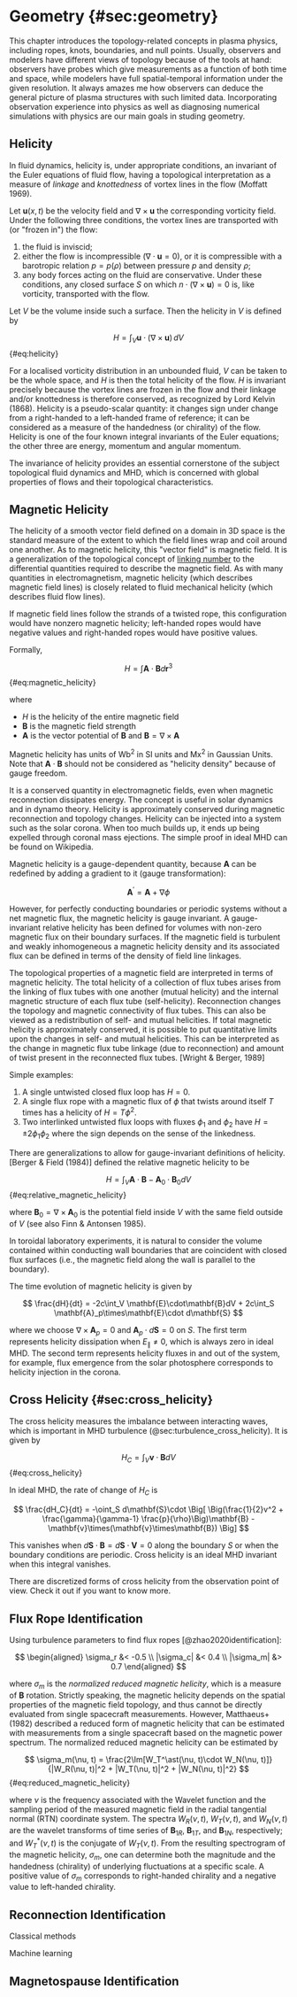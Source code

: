 # Geometry {#sec:geometry}

This chapter introduces the topology-related concepts in plasma physics, including ropes, knots, boundaries, and null points. Usually, observers and modelers have different views of topology because of the tools at hand: observers have probes which give measurements as a function of both time and space, while modelers have full spatial-temporal information under the given resolution. It always amazes me how observers can deduce the general picture of plasma structures with such limited data. Incorporating observation experience into physics as well as diagnosing numerical simulations with physics are our main goals in studing geometry.

## Helicity

In fluid dynamics, helicity is, under appropriate conditions, an invariant of the Euler equations of fluid flow, having a topological interpretation as a measure of _linkage_ and _knottedness_ of vortex lines in the flow (Moffatt 1969).

Let $\mathbf{u}(x,t)$ be the velocity field and $\nabla\times\mathbf{u}$ the corresponding vorticity field. Under the following three conditions, the vortex lines are transported with (or "frozen in") the flow:

1. the fluid is inviscid;
2. either the flow is incompressible ($\nabla\cdot\mathbf{u}=0$), or it is compressible with a barotropic relation $p=p(\rho)$ between pressure $p$ and density $\rho$;
3. any body forces acting on the fluid are conservative. Under these conditions, any closed surface $S$ on which $n\cdot(\nabla\times\mathbf{u})=0$ is, like vorticity, transported with the flow.

Let $V$ be the volume inside such a surface. Then the helicity in $V$ is defined by

$$
H=\int_{{V}}{\mathbf{u}}\cdot\left(\nabla\times\mathbf{u}\right)\,dV
$$ {#eq:helicity}

For a localised vorticity distribution in an unbounded fluid, $V$ can be taken to be the whole space, and $H$ is then the total helicity of the flow. $H$ is invariant precisely because the vortex lines are frozen in the flow and their linkage and/or knottedness is therefore conserved, as recognized by Lord Kelvin (1868). Helicity is a pseudo-scalar quantity: it changes sign under change from a right-handed to a left-handed frame of reference; it can be considered as a measure of the handedness (or chirality) of the flow. Helicity is one of the four known integral invariants of the Euler equations; the other three are energy, momentum and angular momentum.

The invariance of helicity provides an essential cornerstone of the subject topological fluid dynamics and MHD, which is concerned with global properties of flows and their topological characteristics.

## Magnetic Helicity

The helicity of a smooth vector field defined on a domain in 3D space is the standard measure of the extent to which the field lines wrap and coil around one another. As to magnetic helicity, this "vector field" is magnetic field. It is a generalization of the topological concept of [linking number](https://en.wikipedia.org/wiki/Linking_number) to the differential quantities required to describe the magnetic field. As with many quantities in electromagnetism, magnetic helicity (which describes magnetic field lines) is closely related to fluid mechanical helicity (which describes fluid flow lines).

If magnetic field lines follow the strands of a twisted rope, this configuration would have nonzero magnetic helicity; left-handed ropes would have negative values and right-handed ropes would have positive values.

Formally,

$$
H=\int\mathbf{A}\cdot\mathbf{B}d\mathbf{r}^3
$$ {#eq:magnetic_helicity}

where

* $H$ is the helicity of the entire magnetic field
* $\mathbf{B}$ is the magnetic field strength
* $\mathbf{A}$ is the vector potential of $\mathbf{B}$ and $\mathbf{B}=\nabla\times\mathbf{A}$

Magnetic helicity has units of $\text{Wb}^2$ in SI units and $\text{Mx}^2$ in Gaussian Units. Note that $\mathbf{A}\cdot\mathbf{B}$ should not be considered as "helicity density" because of gauge freedom.

It is a conserved quantity in electromagnetic fields, even when magnetic reconnection dissipates energy. The concept is useful in solar dynamics and in dynamo theory. Helicity is approximately conserved during magnetic reconnection and topology changes. Helicity can be injected into a system such as the solar corona. When too much builds up, it ends up being expelled through coronal mass ejections. The simple proof in ideal MHD can be found on Wikipedia.

Magnetic helicity is a gauge-dependent quantity, because $\mathbf{A}$ can be redefined by adding a gradient to it (gauge transformation):

$$
\mathbf{A}^\prime = \mathbf{A} + \nabla\phi
$$

However, for perfectly conducting boundaries or periodic systems without a net magnetic flux, the magnetic helicity is gauge invariant. A gauge-invariant relative helicity has been defined for volumes with non-zero magnetic flux on their boundary surfaces. If the magnetic field is turbulent and weakly inhomogeneous a magnetic helicity density and its associated flux can be defined in terms of the density of field line linkages.

The topological properties of a magnetic field are interpreted in terms of magnetic helicity. The total helicity of a collection of flux tubes arises from the linking of flux tubes with one another (mutual helicity) and the internal magnetic structure of each flux tube (self-helicity). Reconnection changes the topology and magnetic connectivity of flux tubes. This can also be viewed as a redistribution of self- and mutual helicities. If total magnetic helicity is approximately conserved, it is possible to put quantitative limits upon the changes in self- and mutual helicities. This can be interpreted as the change in magnetic flux tube linkage (due to reconnection) and amount of twist present in the reconnected flux tubes. [Wright & Berger, 1989] 

Simple examples:

1. A single untwisted closed flux loop has $H=0$.
2. A single flux rope with a magnetic flux of $\phi$ that twists around itself $T$ times has a helicity of $H = T\phi^2$.
3. Two interlinked untwisted flux loops with fluxes $\phi_1$ and $\phi_2$ have $H=\pm2\phi_1\phi_2$ where the sign depends on the sense of the linkedness.

There are generalizations to allow for gauge-invariant definitions of helicity. [Berger & Field (1984)] defined the relative magnetic helicity to be

$$
H = \int_V \mathbf{A}\cdot\mathbf{B} - \mathbf{A}_0\cdot\mathbf{B}_0 dV
$$ {#eq:relative_magnetic_helicity}

where $\mathbf{B}_0=\nabla\times\mathbf{A}_0$ is the potential field inside $V$ with the same field outside of $V$ (see also Finn & Antonsen 1985). 

In toroidal laboratory experiments, it is natural to consider the volume contained within conducting wall boundaries that are coincident with closed flux surfaces (i.e., the magnetic field along the wall is parallel to the boundary).

The time evolution of magnetic helicity is given by

$$
\frac{dH}{dt} = -2c\int_V \mathbf{E}\cdot\mathbf{B}dV + 2c\int_S \mathbf{A}_p\times\mathbf{E}\cdot d\mathbf{S}
$$

where we choose $\nabla\times\mathbf{A}_p=0$ and $\mathbf{A}_p\cdot d\mathbf{S}=0$ on $S$. The first term represents helicity dissipation when $E_\parallel\neq 0$, which is always zero in ideal MHD. The second term represents helicity fluxes in and out of the system, for example, flux emergence from the solar photosphere corresponds to helicity injection in the corona.

## Cross Helicity {#sec:cross_helicity}

The cross helicity measures the imbalance between interacting waves, which is important in MHD turbulence (@sec:turbulence_cross_helicity). It is given by

$$
H_C = \int_V \mathbf{v}\cdot\mathbf{B} dV
$$ {#eq:cross_helicity}

In ideal MHD, the rate of change of $H_C$ is 

$$
\frac{dH_C}{dt} = -\oint_S d\mathbf{S}\cdot \Big[ \Big(\frac{1}{2}v^2 + \frac{\gamma}{\gamma-1} \frac{p}{\rho}\Big)\mathbf{B} - \mathbf{v}\times(\mathbf{v}\times\mathbf{B}) \Big]
$$

This vanishes when $d\mathbf{S}\cdot\mathbf{B} = d\mathbf{S}\cdot\mathbf{V}=0$ along the boundary $S$ or when the boundary conditions are periodic. Cross helicity is an ideal MHD invariant when this integral vanishes.

There are discretized forms of cross helicity from the observation point of view. Check it out if you want to know more.

## Flux Rope Identification

Using turbulence parameters to find flux ropes [@zhao2020identification]:

$$
\begin{aligned}
\sigma_r &< -0.5 \\
|\sigma_c| &< 0.4 \\
|\sigma_m| &> 0.7
\end{aligned}
$$

where $\sigma_m$ is the _normalized reduced magnetic helicity_, which is a measure of $\mathbf{B}$ rotation. Strictly speaking, the magnetic helicity depends on the spatial properties of the magnetic field topology, and thus cannot be directly evaluated from single spacecraft measurements. However, Matthaeus+ (1982) described a reduced form of magnetic helicity that can be estimated with measurements from a single spacecraft based on the magnetic power spectrum. The normalized reduced magnetic helicity can be estimated by

$$
\sigma_m(\nu, t) = \frac{2\Im[W_T^\ast(\nu, t)\cdot W_N(\nu, t)]}{|W_R(\nu, t)|^2 + |W_T(\nu, t)|^2 + |W_N(\nu, t)|^2}
$$ {#eq:reduced_magnetic_helicity}

where $\nu$ is the frequency associated with the Wavelet function and the sampling period of the measured magnetic field in the radial tangential normal (RTN) coordinate system. The spectra $W_R(\nu, t)$, $W_T(\nu, t)$, and $W_N(\nu, t)$ are the wavelet transforms of time series of $\mathbf{B}_{1R}$, $\mathbf{B}_{1T}$, and $\mathbf{B}_{1N}$, respectively; and $W_T^\ast(\nu,t)$ is the conjugate of $W_T(\nu,t)$. From the resulting spectrogram of the magnetic helicity, $\sigma_m$, one can determine both the magnitude and the handedness (chirality) of underlying fluctuations at a specific scale. A positive value of $\sigma_m$ corresponds to right-handed chirality and a negative value to left-handed chirality.

## Reconnection Identification

Classical methods

Machine learning

## Magnetospause Identification
